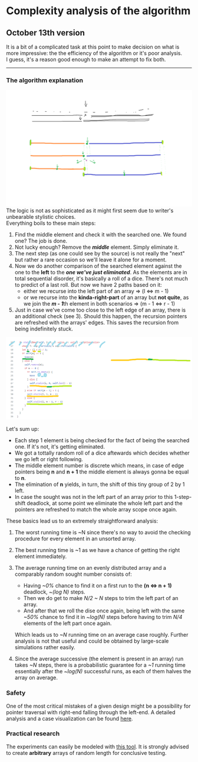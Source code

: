 # Complexity analysis of the algorithm

## October 13th version
It is a bit of a complicated task at this point to make decision on what is more impressive: the the efficiency of the algorithm or it's poor analysis.  
I guess, it's a reason good enough to make an attempt to fix both.

---
### The algorithm explanation
![algorithm visualization](../pictures/mawa_sort.png)
The logic is not as sophisticated as it might first seem due to writer's unbearable stylistic choices.  
Everything boils to these main steps:
1. Find the middle element and check it with the searched one. We found one? The job is done.
2. Not lucky enough? Remove the ***middle*** element. Simply eliminate it.
3. The next step (as one could see by the source) is not really the "next" but rather a rare occasion so we'll leave it alone for a moment.
4. Now we do another comparison of the searched element against the one to the **left** to the ***one we've just eliminated***. As the elements are in total sequential disorder, it's basically a roll of a dice. There's not much to predict of a last roll. But now we have 2 paths based on it:
    - either we recurse into the left part of an array => (l <=> m - 1) 
    - or we recurse into the **kinda-right-part** of an array but **not quite**, as we join the ***m - 1***th element in both scenarios => (m - 1 <=> r - 1)
5. Just in case we've come too close to the left edge of an array, there is an additional check (see 3). Should this happen, the recursion pointers are refreshed with the arrays' edges. This saves the recursion from being indefinitely stuck.

![code visualization](../pictures/mawa_sort_2.png)

Let's sum up:
- Each step 1 element is being checked for the fact of being the searched one. If it's not, it's getting eliminated.
- We got a tottally random roll of a dice aftewards which decides whether we go left or right following.
- The middle element number is discrete which means, in case of edge pointers being **n** and **n + 1** the middle element is always gonna be equal to **n**.
- The elimination of **n** yields, in turn, the shift of this tiny group of 2 by 1 left.
- In case the sought was not in the left part of an array prior to this 1-step-shift deadlock, at some point we eliminate the whole left part and the pointers are refreshed to match the whole array scope once again.

These basics lead us to an extremely straightforward analysis:
1. The worst running time is ~N since there's no way to avoid the checking procedure for every element in an unsorted array.
2. The best running time is ~1 as we have a chance of getting the right element immediately.
3. The average running time on an evenly distributed array and a comparably random sought number consists of:
    - Having *~0%* chance to find it on a first run to the **(n <=> n + 1)** deadlock, *~(log N)* steps. 
    - Then we do get to make *N/2 ~ N* steps to trim the left part of an array.
    - And after that we roll the dise once again, being left with the same *~50%* chance to find it in *~log(N)* steps before having to trim *N/4* elements of the left part once again. 

    Which leads us to *~N* running time on an average case roughly. Further analysis is not that useful and could be obtained by large-scale simulations rather easily.
4. Since the average successive (the element is present in an array) run takes *~N* steps, there is a probabilistic guarantee for a *~1* running time essentially after the *~log(N)* successful runs, as each of them halves the array on average.

### Safety
One of the most critical mistakes of a given design might be a possibility for pointer traversal with right-end falling through the left-end. A detailed analysis and a case visualization can be found [here](pointer_overcrossing_vulnerability.md).

### Practical research
The experiments can easily be modeled with [this tool](https://yanefingon.github.io/Mawa-Search-Algorithm-Visualization/). It is strongly advised to create **arbitrary** arrays of random length for conclusive testing.